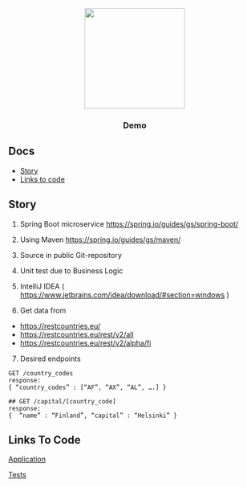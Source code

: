 <div align="center">

  <img width="200px" src="https://qph.fs.quoracdn.net/main-qimg-8d71d8588b76fbb0cc5cdec3be420d63" />

### Demo

</div>

## Docs

- [Story](#story)
- [Links to code](#links-to-code)

## Story

1) Spring Boot microservice
https://spring.io/guides/gs/spring-boot/

2) Using Maven
https://spring.io/guides/gs/maven/

3) Source in public Git-repository

4) Unit test due to Business Logic

5) IntelliJ IDEA ( https://www.jetbrains.com/idea/download/#section=windows ) 

6) Get data from
* https://restcountries.eu/
* https://restcountries.eu/rest/v2/all
* https://restcountries.eu/rest/v2/alpha/fi

7) Desired endpoints
```
GET /country_codes
response:
{ “country_codes” : [“AF”, “AX”, “AL”, ….] }

## GET /capital/[country_code]
response:
{  “name” : “Finland”, “capital” : “Helsinki” }
```

## Links To Code

[Application](https://github.com/arnldmthd/springDemo/tree/master/src/main/java/com/springDemo)  

[Tests](https://github.com/arnldmthd/springDemo/tree/master/src/test/java/com/springDemo)
